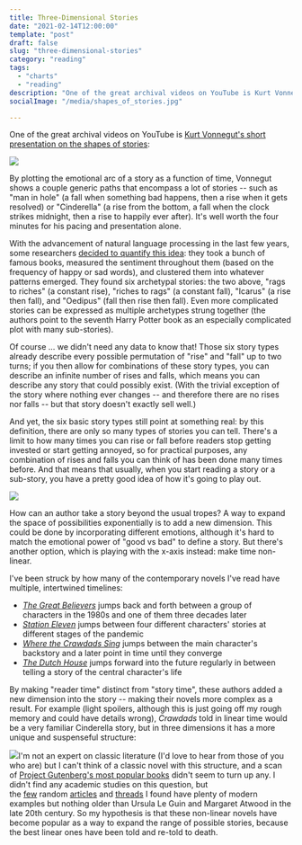 ```yaml
---
title: Three-Dimensional Stories
date: "2021-02-14T12:00:00"
template: "post"
draft: false
slug: "three-dimensional-stories"
category: "reading"
tags:
  - "charts"
  - "reading"
description: "One of the great archival videos on YouTube is Kurt Vonnegut's short presentation on the shapes of stories. By plotting the emotional arc of a story as a function of time, Vonnegut shows a couple generic paths that encompass a lot of stories -- such as 'man in hole' (a fall when something bad happens, then a rise when it gets resolved) or 'Cinderella' (a rise from the bottom, a fall when the clock strikes midnight, then a rise to happily ever after)."
socialImage: "/media/shapes_of_stories.jpg"

---
```


One of the great archival videos on YouTube is [Kurt Vonnegut's short presentation on the shapes of stories](http://mail01.tinyletterapp.com/whitakk/kevin-s-newsletter-three-dimensional-stories/18858658-www.youtube.com/watch?c=561c4cbc-86af-4fb9-96f1-3bac76dd6cff):

![](https://ci3.googleusercontent.com/proxy/N19xBJII5MTIdi1RZcRBKNS0I3urgwiicMsU3e-nuIBc40pOhuQ6GoB2Z-Tbutrl2dlNJ7c6-w9CgWUE3UYxFZnYHNuTCmsKmtARWyMWZa4lHgIr0up13iRv5s-y3NxE4RUwM0aCj2d0dha08knzPmE9A3aBLRsh6hWvglYuQOBloeb7RE9Bz1PLquqG=s0-d-e1-ft#https://gallery.tinyletterapp.com/6ce7941fa30716effe5525e3537ec9967daf5b1e/images/05df35d9-ec5a-4dad-ac46-9bec30de05fa.jpg)

By plotting the emotional arc of a story as a function of time, Vonnegut shows a couple generic paths that encompass a lot of stories -- such as "man in hole" (a fall when something bad happens, then a rise when it gets resolved) or "Cinderella" (a rise from the bottom, a fall when the clock strikes midnight, then a rise to happily ever after). It's well worth the four minutes for his pacing and presentation alone.

With the advancement of natural language processing in the last few years, some researchers [decided to quantify this idea](http://mail01.tinyletterapp.com/whitakk/kevin-s-newsletter-three-dimensional-stories/18858662-www.theatlantic.com/technology/archive/2016/07/the-six-main-arcs-in-storytelling-identified-by-a-computer/490733/?c=561c4cbc-86af-4fb9-96f1-3bac76dd6cff): they took a bunch of famous books, measured the sentiment throughout them (based on the frequency of happy or sad words), and clustered them into whatever patterns emerged. They found six archetypal stories: the two above, "rags to riches" (a constant rise), "riches to rags" (a constant fall), "Icarus" (a rise then fall), and "Oedipus" (fall then rise then fall). Even more complicated stories can be expressed as multiple archetypes strung together (the authors point to the seventh Harry Potter book as an especially complicated plot with many sub-stories).

Of course ... we didn't need any data to know that! Those six story types already describe every possible permutation of "rise" and "fall" up to two turns; if you then allow for combinations of these story types, you can describe an infinite number of rises and falls, which means you can describe any story that could possibly exist. (With the trivial exception of the story where nothing ever changes -- and therefore there are no rises nor falls -- but that story doesn't exactly sell well.)

And yet, the six basic story types still point at something real: by this definition, there are only so many types of stories you can tell. There's a limit to how many times you can rise or fall before readers stop getting invested or start getting annoyed, so for practical purposes, any combination of rises and falls you can think of has been done many times before. And that means that usually, when you start reading a story or a sub-story, you have a pretty good idea of how it's going to play out.

![](https://ci4.googleusercontent.com/proxy/wzy5d2a3MLdv0-I9CBTQaOKpEImY95d55FvHEGUGsDzRLVD36oGv-DLM3zWiVTafO04iNL37pGEjRD4ubdOrGxlXMuky8uUnj_Wi0VC5W5wuX87qlnOUxBlcXANvFoJPCCbEOtUfXIVRRYo8ehzUZQyNgfSohny1gx6uuhtLkDJRF79LefSP34dql1kI=s0-d-e1-ft#https://gallery.tinyletterapp.com/6ce7941fa30716effe5525e3537ec9967daf5b1e/images/ff8e2cdf-286c-4d6f-934a-4dad7328b9e3.jpg)

How can an author take a story beyond the usual tropes? A way to expand the space of possibilities exponentially is to add a new dimension. This could be done by incorporating different emotions, although it's hard to match the emotional power of "good vs bad" to define a story. But there's another option, which is playing with the x-axis instead: make time non-linear.

I've been struck by how many of the contemporary novels I've read have multiple, intertwined timelines:

-   *[The Great Believers](http://mail01.tinyletterapp.com/whitakk/kevin-s-newsletter-three-dimensional-stories/18858666-www.goodreads.com/book/show/45304101-the-great-believers?c=561c4cbc-86af-4fb9-96f1-3bac76dd6cff)* jumps back and forth between a group of characters in the 1980s and one of them three decades later
-   *[Station Eleven](http://mail01.tinyletterapp.com/whitakk/kevin-s-newsletter-three-dimensional-stories/18858670-www.goodreads.com/book/show/20170404-station-eleven?c=561c4cbc-86af-4fb9-96f1-3bac76dd6cff)* jumps between four different characters' stories at different stages of the pandemic
-   *[Where the Crawdads Sing](http://mail01.tinyletterapp.com/whitakk/kevin-s-newsletter-three-dimensional-stories/18858674-www.goodreads.com/book/show/36809135-where-the-crawdads-sing?c=561c4cbc-86af-4fb9-96f1-3bac76dd6cff)* jumps between the main character's backstory and a later point in time until they converge 
-   *[The Dutch House](http://mail01.tinyletterapp.com/whitakk/kevin-s-newsletter-three-dimensional-stories/18858678-www.goodreads.com/book/show/44318414-the-dutch-house?c=561c4cbc-86af-4fb9-96f1-3bac76dd6cff)* jumps forward into the future regularly in between telling a story of the central character's life 

By making "reader time" distinct from "story time", these authors added a new dimension into the story -- making their novels more complex as a result. For example (light spoilers, although this is just going off my rough memory and could have details wrong), *Crawdads* told in linear time would be a very familiar Cinderella story, but in three dimensions it has a more unique and suspenseful structure:

![](https://ci6.googleusercontent.com/proxy/Q2QE2AXKlrMGaaM6yFJ4QiMjPT_fbiItlpeEsfwQnzNzza4KPYk3DPXCQTJaAfqtt_Tnx0-XoVqf6DOdWJ471t7n2o3V2JDaAQAlPxRiCgM2Hd2_yeuJ61FzgLUyy-WusuErUxBUoHXidKgih3a0sY4jCxBNMhaO73je-lgaHzyMtwaZugH-C9yVYk20=s0-d-e1-ft#https://gallery.tinyletterapp.com/6ce7941fa30716effe5525e3537ec9967daf5b1e/images/5ce03b71-9459-41db-9057-430645bc10c5.jpg)I'm not an expert on classic literature (I'd love to hear from those of you who are) but I can't think of a classic novel with this structure, and a scan of [Project Gutenberg's most popular books](http://mail01.tinyletterapp.com/whitakk/kevin-s-newsletter-three-dimensional-stories/18858682-www.gutenberg.org/browse/scores/top?c=561c4cbc-86af-4fb9-96f1-3bac76dd6cff) didn't seem to turn up any. I didn't find any academic studies on this question, but the [few](http://mail01.tinyletterapp.com/whitakk/kevin-s-newsletter-three-dimensional-stories/18858686-historicalnovelsociety.org/multi-period-novels-the-keys-to-weaving-together-two-stories-from-different-time-periods/?c=561c4cbc-86af-4fb9-96f1-3bac76dd6cff) random [articles](http://mail01.tinyletterapp.com/whitakk/kevin-s-newsletter-three-dimensional-stories/18858690-www.bustle.com/p/13-new-books-with-dual-timelines-that-combine-the-past-present-11986067?c=561c4cbc-86af-4fb9-96f1-3bac76dd6cff) and [threads](http://mail01.tinyletterapp.com/whitakk/kevin-s-newsletter-three-dimensional-stories/18858694-www.librarything.com/topic/31440?c=561c4cbc-86af-4fb9-96f1-3bac76dd6cff) I found have plenty of modern examples but nothing older than Ursula Le Guin and Margaret Atwood in the late 20th century. So my hypothesis is that these non-linear novels have become popular as a way to expand the range of possible stories, because the best linear ones have been told and re-told to death.